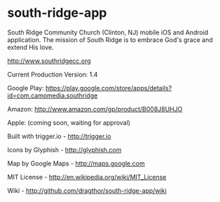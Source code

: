 south-ridge-app
=================

South Ridge Community Church (Clinton, NJ) mobile iOS and Android application.  The mission of South Ridge is to embrace God's grace and extend His love.

http://www.southridgecc.org


Current Production Version: 1.4

Google Play:  https://play.google.com/store/apps/details?id=com.camomedia.southridge

Amazon: http://www.amazon.com/gp/product/B008J8UHJO

Apple: (coming soon, waiting for approval)


Built with trigger.io - http://trigger.io

Icons by Glyphish - http://glyphish.com

Map by Google Maps - http://maps.google.com

MIT License - http://en.wikipedia.org/wiki/MIT_License

Wiki - http://github.com/dragthor/south-ridge-app/wiki
